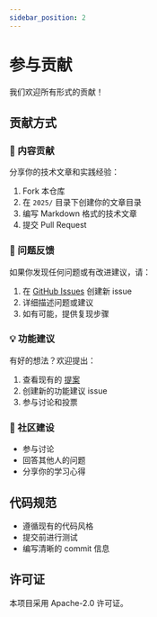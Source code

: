 ```yaml
---
sidebar_position: 2
---
```


# 参与贡献

我们欢迎所有形式的贡献！

## 贡献方式

### 📝 内容贡献

分享你的技术文章和实践经验：

1. Fork 本仓库
2. 在 `2025/` 目录下创建你的文章目录
3. 编写 Markdown 格式的技术文章
4. 提交 Pull Request

### 🐛 问题反馈

如果你发现任何问题或有改进建议，请：

1. 在 [GitHub Issues](https://github.com/qiniu/techcamp/issues) 创建新 issue
2. 详细描述问题或建议
3. 如有可能，提供复现步骤

### 💡 功能建议

有好的想法？欢迎提出：

1. 查看现有的 [提案](https://github.com/qiniu/techcamp/issues?q=label%3Aproposal)
2. 创建新的功能建议 issue
3. 参与讨论和投票

### 🌟 社区建设

- 参与讨论
- 回答其他人的问题
- 分享你的学习心得

## 代码规范

- 遵循现有的代码风格
- 提交前进行测试
- 编写清晰的 commit 信息

## 许可证

本项目采用 Apache-2.0 许可证。

